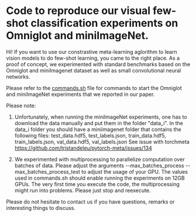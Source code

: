 # Code to reproduce our visual few-shot classification experiments on Omniglot and miniImageNet.

Hi! If you want to use our constrastive meta-learning aglorithm to learn vision models to do few-shot learning, you came to the right place. As a proof of concept, we experimented with standard benchmarks based on the Omniglot and miniImagenet dataset as well as small convolutional neural networks. 

Please refer to the [commands.sh](commands.sh)  file for commands to start the Omniglot and miniImageNet experiments that we reported in our paper. 

Please note: 

1. Unfortunately, when running the miniImageNet experiments, one has to download the data manually and put them in the folder "data_i". 
In the data_i folder you should have a miniimagenet folder that contains the following files: test_data.hdf5, test_labels.json, train_data.hdf5, train_labels.json, val_data.hdf5, val_labels.json
See issue with torchmeta https://github.com/tristandeleu/pytorch-meta/issues/134

2. We experimented with multiprocessing to parallelize computation over batches of data. Please adjust the arguments --max_batches_process --max_batches_process_test to adjust the usage of your GPU. The values used in commands.sh should enable running the experiments on 12GB GPUs. The very first time you execute the code, the multiprocessing might run into problems. Please just stop and reexecute. 

Please do not hesitate to contact us if you have questions, remarks or interesting things to discuss.


